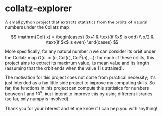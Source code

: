 # collatz-explorer

A small python project that extracts statistics from the orbits of natural
numbers under the Collatz map:

$$
\mathrm{Col}(x) = 
    \begin{cases}
    3x+1 & \text{if $x$ is odd} \\
    x/2 & \text{if $x$ is even}
    \end{cases}
$$

More specifically, for any natural number $n$ we can consider its orbit
under the Collatz map $O(n) = (n, \mathrm{Col}(n), \mathrm{Col}^2(n), ...)$; for
each of these orbits, this project aims to extract its maximum value, its mean value and 
its length (assuming that the orbit ends when the value 1 is attained). 

The motivation for this project does not come from practical necessity; 
it's just intended as a fun little side project to improve my computing
skills. So far, the functions in this project can compute this statistics for numbers
between 1 and $10^8$, but I intend to improve this by using different libraries (so far,
only numpy is involved).

Thank you for your interest and let me know if I can help you with anything!
